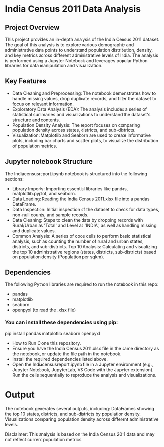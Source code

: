 # India Census 2011 Data Analysis
## Project Overview
This project provides an in-depth analysis of the India Census 2011 dataset. The goal of this analysis is to explore various demographic and administrative data points to understand population distribution, density, and key metrics across different administrative levels of India.
The analysis is performed using a Jupyter Notebook and leverages popular Python libraries for data manipulation and visualization.
## Key Features
* Data Cleaning and Preprocessing: The notebook demonstrates how to handle missing values, drop duplicate records, and filter the dataset to focus on relevant information.
* Exploratory Data Analysis (EDA): The analysis includes a series of statistical summaries and visualizations to understand the dataset's structure and contents.
* Population Density Analysis: The report focuses on comparing population density across states, districts, and sub-districts.
* Visualization: Matplotlib and Seaborn are used to create informative plots, including bar charts and scatter plots, to visualize the distribution of population metrics.
## Jupyter notebook Structure
The Indiacensusreport.ipynb notebook is structured into the following sections:
* Library Imports: Importing essential libraries like pandas, matplotlib.pyplot, and seaborn.
* Data Loading: Reading the India Census 2011.xlsx file into a pandas DataFrame.
* Data Inspection: Initial inspection of the dataset to check for data types, non-null counts, and sample records.
* Data Cleaning: Steps to clean the data by dropping records with Rural/Urban as 'Total' and Level as 'INDIA', as well as handling missing and duplicate values.
* Common Analysis: A series of code cells to perform basic statistical analysis, such as counting the number of rural and urban states, districts, and sub-districts.
Top 10 Analysis: Calculating and visualizing the top 10 administrative regions (states, districts, sub-districts) based on population density (Population per sqkm).
## Dependencies
The following Python libraries are required to run the notebook in this repo:
* pandas
* matplotlib
* seaborn
* openpyxl (to read the .xlsx file)

### You can install these dependencies using pip:
pip install pandas matplotlib seaborn openpyxl
* How to Run
Clone this repository.
* Ensure you have the India Census 2011.xlsx file in the same directory as the notebook, or update the file path in the notebook.
* Install the required dependencies listed above.
* Open the Indiacensusreport.ipynb file in a Jupyter environment (e.g., Jupyter Notebook, JupyterLab, VS Code with the Jupyter extension).
Run the cells sequentially to reproduce the analysis and visualizations.
# Output
The notebook generates several outputs, including:
DataFrames showing the top 10 states, districts, and sub-districts by population density.
Visualizations comparing population density across different administrative levels.

Disclaimer: This analysis is based on the India Census 2011 data and may not reflect current population metrics.
